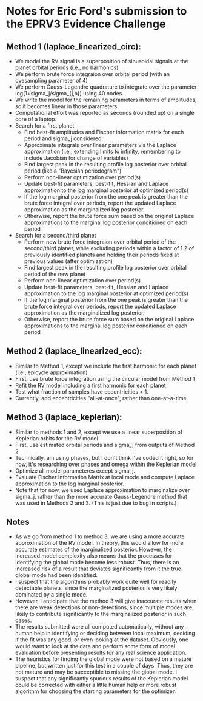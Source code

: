 # Notes for Eric Ford's submission to the EPRV3 Evidence Challenge

## Method 1 (laplace_linearized_circ):
* We model the RV signal is a superposition of sinusoidal signals at the planet orbital periods (i.e., no harmonics)
* We perform brute force integraion over orbital period (with an ovesampling parameter of 4)
* We perform Gauss-Legendre quadrature to integrate over the parameter log(1+sigma_j/sigma_{j,o}) using 40 nodes.
* We write the model for the remaining parameters in terms of amplitudes, so it becomes linear in those parameters.
* Computational effort was reported as seconds (rounded up) on a single core of a laptop.
* Search for a first planet
  * Find best-fit amplitudes and Fischer information matrix for each period and sigma_j considered.
  * Approximate integrals over linear parameters via the Laplace approximation (i.e., extending limits to infinity, remembering to include Jacobian for change of variables) 
  * Find largest peak in the resulting profile log posterior over orbital period (like a "Bayesian periodogram")
  * Perform non-linear optimization over period(s)
  * Update best-fit parameters, best-fit, Hessian and Laplace approximation to the log marginal posterior at optimized period(s)
  * If the log marginal posterior from the one peak is greater than the brute force integral over periods, report the updated Laplace approximation as the marginalized log posterior.  
  * Otherwise, report the brute force sum based on the original Laplace approximations to the marginal log posterior conditioned on each period
* Search for a second/third planet
  * Perform new brute force integraion over orbital period of the second/third planet, while excluding periods within a factor of 1.2 of previously identified planets and holding their periods fixed at previous values (after optimization)
  * Find largest peak in the resulting profile log posterior over orbital period of the new planet
  * Perform non-linear optimization over period(s)
  * Update best-fit parameters, best-fit, Hessian and Laplace approximation to the log marginal posterior at optimized period(s)
  * If the log marginal posterior from the one peak is greater than the brute force integral over periods, report the updated Laplace approximation as the marginalized log posterior.  
  * Otherwise, report the brute force sum based on the original Laplace approximations to the marginal log posterior conditioned on each period


## Method 2 (laplace_linearized_ecc): 
* Similar to Method 1, except we include the first harmonic for each planet (i.e., epicycle approximation)
* First, use brute force integration using the circular model from Method 1
* Refit the RV model including a first harmonic for each planet
* Test what fraction of samples have eccentricities < 1.  
* Currently, add eccentricities "all-at-once", rather than one-at-a-time.

## Method 3 (laplace_keplerian):
* Similar to methods 1 and 2, except we use a linear superposition of Keplerian orbits for the RV model
* First, use estimated orbital periods and sigma_j from outputs of Method 2
* Technically, am using phases, but I don't think I've coded it right, so for now, it's researching over phases and omega within the Keplerian model
* Optimize all model parameteres except sigma_j.  
* Evaluate Fischer Information Matrix at local mode and compute Laplace approximation to the log marginal posterior.
* Note that for now, we used Laplace approximation to marginalize over sigma_j, rather than the more accurate Gauss-Legendre method that was used in Methods 2 and 3. (This is just due to bug in scripts.) 


## Notes
* As we go from method 1 to method 3, we are using a more accurate approximation of the RV model.  In theory, this would allow for more accurate estimates of the marginalized posterior.  However, the increased model complexity also means that the processes for identifying the global mode become less robust.  Thus, there is an increased risk of a result that deviates significantly from it the true global mode had been identified.  
* I suspect that the algorithms probably work quite well for readily detectable planets, since the marginalized posterior is very likely dominated by a single mode. 
* However, I anticipate that the method 3 will give inaccurate results when there are weak detections or non-detections, since multiple modes are likely to contribute significantly to the marginalized posterior in such cases.
* The results submitted were all computed automatically, without any human help in identifying or deciding between local maximum, deciding if the fit was any good, or even looking at the dataset.  Obviously, one would want to look at the data and perform some form of model evaluation before presenting results for any real science application.  
* The heuristics for finding the global mode were not based on a mature pipeline, but written just for this test in a couple of days.  Thus, they are not mature and may be succeptible to missing the global mode.  I suspect that any significantly spurious results of the Keplerian model could be corrected with either a little human help or more robust algorithm for choosing the starting parameters for the optimizer.  

